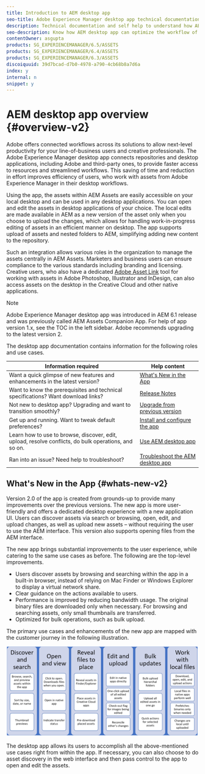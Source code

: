 ```yaml
---
title: Introduction to AEM desktop app
seo-title: Adobe Experience Manager desktop app technical documentation and self help
description: Technical documentation and self help to understand how AEM desktop app can optimize the workflow of creative users when using enterprise assets directly from their desktop.
seo-description: Know how AEM desktop app can optimize the workflow of creative users when using enterprise assets directly from their desktop.
contentOwner: asgupta
products: SG_EXPERIENCEMANAGER/6.5/ASSETS
products: SG_EXPERIENCEMANAGER/6.4/ASSETS
products: SG_EXPERIENCEMANAGER/6.3/ASSETS
discoiquuid: 39d7bcad-d7b0-4978-a790-4cb68b8a7d6a
index: y
internal: n
snippet: y
---
```


# AEM desktop app overview {#overview-v2}

Adobe offers connected workflows across its solutions to allow next-level productivity for your line-of-business users and creative professionals. The Adobe Experience Manager desktop app connects repositories and desktop applications, including Adobe and third-party ones, to provide faster access to resources and streamlined workflows. This saving of time and reduction in effort improves efficiency of users, who work with assets from Adobe Experience Manager in their desktop workflows.

Using the app, the assets within AEM Assets are easily accessible on your local desktop and can be used in any desktop applications. You can open and edit the assets in desktop applications of your choice. The local edits are made available in AEM as a new version of the asset only when you choose to upload the changes, which allows for handling work-in-progress editing of assets in an efficient manner on desktop. The app supports upload of assets and nested folders to AEM, simplifying adding new content to the repository.

Such an integration allows various roles in the organization to manage the assets centrally in AEM Assets. Marketers and business users can ensure compliance to the various standards including branding and licensing. Creative users, who also have a dedicated [Adobe Asset Link](https://www.adobe.com/marketing/experience-manager-assets/adobe-asset-link.html) tool for working with assets in Adobe Photoshop, Illustrator and InDesign, can also access assets on the desktop in the Creative Cloud and other native applications.

>[!NOTE]
>
>Adobe Experience Manager desktop app was introduced in AEM 6.1 release and was previously called AEM Assets Companion App. For help of app version 1.x, see the TOC in the left sidebar. Adobe recommends upgrading to the latest version 2.

The desktop app documentation contains information for the following roles and use cases.

|                                          Information required                                         |                     Help content                       |
|-------------------------------------------------------------------------------------------------------|------------------------------------------------------------|
| Want a quick glimpse of new features and enhancements in the latest version?                          | [What's New in the App](#whats-new-v2)                     |
| Want to know the prerequisites and technical specifications? Want download links?                     | [Release Notes](release-notes.md)                          |
| Not new to desktop app? Upgrading and want to transition smoothly?                                    | [Upgrade from previous version](install-upgrade.md#upgrade-from-previous-version)|
| Get up and running. Want to tweak default preferences?                                                | [Install and configure the app](install-upgrade.md)        |
| Learn how to use to browse, discover, edit, upload, resolve conflicts, do bulk operations, and so on. | [Use AEM desktop app](using.md)                            |
| Ran into an issue? Need help to troubleshoot?                                                         | [Troubleshoot the AEM desktop app](troubleshoot.md)        |

## What's New in the App {#whats-new-v2}

Version 2.0 of the app is created from grounds-up to provide many improvements over the previous versions. The new app is more user-friendly and offers a dedicated desktop experience with a new application UI. Users can discover assets via search or browsing, open, edit, and upload changes, as well as upload new assets – without requiring the user to use the AEM interface. This version also supports opening files from the AEM interface.

The new app brings substantial improvements to the user experience, while catering to the same use cases as before. The following are the top-level improvements.

* Users discover assets by browsing and searching within the app in a built-in browser, instead of relying on Mac Finder or Windows Explorer to display a virtual network share.
* Clear guidance on the actions available to users.
* Performance is improved by reducing bandwidth usage. The original binary files are downloaded only when necessary. For browsing and searching assets, only small thumbnails are transferred.
* Optimized for bulk operations, such as bulk upload.

The primary use cases and enhancements of the new app are mapped with the customer journey in the following illustration.

![What's New in AEM desktop app](assets/whats-new-desktop-app-v2.png)

The desktop app allows its users to accomplish all the above-mentioned use cases right from within the app. If necessary, you can also choose to do asset discovery in the web interface and then pass control to the app to open and edit the assets.

